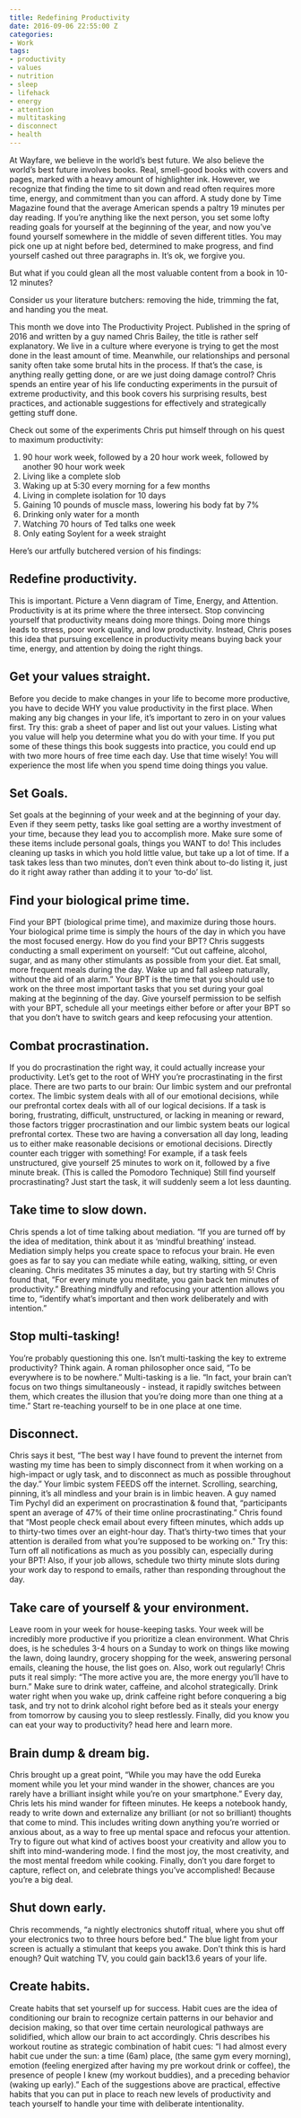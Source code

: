```yaml
---
title: Redefining Productivity
date: 2016-09-06 22:55:00 Z
categories:
- Work
tags:
- productivity
- values
- nutrition
- sleep
- lifehack
- energy
- attention
- multitasking
- disconnect
- health
---
```


At Wayfare, we believe in the world’s best future. We also believe the world’s best future involves books. Real, smell-good books with covers and pages, marked with a heavy amount of highlighter ink. However, we recognize that finding the time to sit down and read often requires more time, energy, and commitment than you can afford.<!-- more --> A study done by Time Magazine found that the average American spends a paltry 19 minutes per day reading. If you’re anything like the next person, you set some lofty reading goals for yourself at the beginning of the year, and now you’ve found yourself somewhere in the middle of seven different titles. You may pick one up at night before bed, determined to make progress, and find yourself cashed out three paragraphs in. It’s ok, we forgive you. 

But what if you could glean all the most valuable content from a book in 10-12 minutes?

Consider us your literature butchers: removing the hide, trimming the fat, and handing you the meat. 

This month we dove into The Productivity Project. Published in the spring of 2016 and written by a guy named Chris Bailey, the title is rather self explanatory. We live in a culture where everyone is trying to get the most done in the least amount of time. Meanwhile, our relationships and personal sanity often take some brutal hits in the process. If that’s the case, is anything really getting done, or are we just doing damage control? Chris spends an entire year of his life conducting experiments in the pursuit of extreme productivity, and this book covers his surprising results, best practices, and actionable suggestions for effectively and strategically getting stuff done. 

Check out some of the experiments Chris put himself through on his quest to maximum productivity:

1. 90 hour work week, followed by a 20 hour work week, followed by another 90 hour work week
2. Living like a complete slob
3. Waking up at 5:30 every morning for a few months
4. Living in complete isolation for 10 days 
5. Gaining 10 pounds of muscle mass, lowering his body fat by 7%
6. Drinking only water for a month 
7. Watching 70 hours of Ted talks one week
8. Only eating Soylent for a week straight


Here’s our artfully butchered version of his findings:

## Redefine productivity.
This is important. Picture a Venn diagram of Time, Energy, and Attention. Productivity is at its prime where the three intersect. Stop convincing yourself that productivity means doing more things. Doing more things leads to stress, poor work quality, and low productivity. Instead, Chris poses this idea that pursuing excellence in productivity means buying back your time, energy, and attention by doing the right things. 

## Get your values straight.
Before you decide to make changes in your life to become more productive, you have to decide WHY you value productivity in the first place. When making any big changes in your life, it’s important to zero in on your values first. Try this: grab a sheet of paper and list out your values. Listing what you value will help you determine what you do with your time. If you put some of these things this book suggests into practice, you could end up with two more hours of free time each day. Use that time wisely! You will experience the most life when you spend time doing things you value. 

## Set Goals.
Set goals at the beginning of your week and at the beginning of your day. Even if they seem petty, tasks like goal setting are a worthy investment of your time, because they lead you to accomplish more. Make sure some of these items include personal goals, things you WANT to do! This includes cleaning up tasks in which you hold little value, but take up a lot of time. If a task takes less than two minutes, don’t even think about to-do listing it, just do it right away rather than adding it to your ‘to-do’ list. 

## Find your biological prime time.
Find your BPT (biological prime time), and maximize during those hours. Your biological prime time is simply the hours of the day in which you have the most focused energy. How do you find your BPT? Chris suggests conducting a small experiment on yourself: “Cut out caffeine, alcohol, sugar, and as many other stimulants as possible from your diet. Eat small, more frequent meals during the day. Wake up and fall asleep naturally, without the aid of an alarm.” Your BPT is the time that you should use to work on the three most important tasks that you set during your goal making at the beginning of the day. Give yourself permission to be selfish with your BPT, schedule all your meetings either before or after your BPT so that you don’t have to switch gears and keep refocusing your attention. 

## Combat procrastination.
If you do procrastination the right way, it could actually increase your productivity. Let’s get to the root of WHY you’re procrastinating in the first place. There are two parts to our brain: Our limbic system and our prefrontal cortex. The limbic system deals with all of our emotional decisions, while our prefrontal cortex deals with all of our logical decisions. If a task is boring, frustrating, difficult, unstructured, or lacking in meaning or reward, those factors trigger procrastination and our limbic system beats our logical prefrontal cortex. These two are having a conversation all day long, leading us to either make reasonable decisions or emotional decisions. Directly counter each trigger with something! For example, if a task feels unstructured, give yourself 25 minutes to work on it, followed by a five minute break. (This is called the Pomodoro Technique) Still find yourself procrastinating? Just start the task, it will suddenly seem a lot less daunting.

## Take time to slow down.
 
Chris spends a lot of time talking about mediation. “If you are turned off by the idea of meditation, think about it as ‘mindful breathing’ instead. Mediation simply helps you create space to refocus your brain. He even goes as far to say you can mediate while eating, walking, sitting, or even cleaning. Chris meditates 35 minutes a day, but try starting with 5! Chris found that, “For every minute you meditate, you gain back ten minutes of productivity.” Breathing mindfully and refocusing your attention allows you time to, “identify what’s important and then work deliberately and with intention.” 

## Stop multi-tasking!
 
You’re probably questioning this one. Isn’t multi-tasking the key to extreme productivity? Think again. A roman philosopher once said, “To be everywhere is to be nowhere.” Multi-tasking is a lie. “In fact, your brain can’t focus on two things simultaneously - instead, it rapidly switches between them, which creates the illusion that you’re doing more than one thing at a time.” Start re-teaching yourself to be in one place at one time. 

## Disconnect.
 

Chris says it best, “The best way I have found to prevent the internet from wasting my time has been to simply disconnect from it when working on a high-impact or ugly task, and to disconnect as much as possible throughout the day.” Your limbic system FEEDS off the internet. Scrolling, searching, pinning, it’s all mindless and your brain is in limbic heaven. A guy named Tim Pychyl did an experiment on procrastination & found that, “participants spent an average of 47% of their time online procrastinating.” Chris found that “Most people check email about every fifteen minutes, which adds up to thirty-two times over an eight-hour day. That’s thirty-two times that your attention is derailed from what you’re supposed to be working on.”  Try this: Turn off all notifications as much as you possibly can, especially during your BPT! Also, if your job allows, schedule two thirty minute slots during your work day to respond to emails, rather than responding throughout the day. 

## Take care of yourself & your environment.
 Leave room in your week for house-keeping tasks. Your week will be incredibly more productive if you prioritize a clean environment. What Chris does, is he schedules 3-4 hours on a Sunday to work on things like mowing the lawn, doing laundry, grocery shopping for the week, answering personal emails, cleaning the house, the list goes on. Also, work out regularly! Chris puts it real simply: “The more active you are, the more energy you’ll have to burn.” Make sure to drink water, caffeine, and alcohol strategically. Drink water right when you wake up, drink caffeine right before conquering a big task, and try not to drink alcohol right before bed as it steals your energy from tomorrow by causing you to sleep restlessly. Finally, did you know you can eat your way to productivity? head here and learn more.

## Brain dump & dream big.

Chris brought up a great point, “While you may have the odd Eureka moment while you let your mind wander in the shower, chances are you rarely have a brilliant insight while you’re on your smartphone.” Every day, Chris lets his mind wander for fifteen minutes. He keeps a notebook handy, ready to write down and externalize any brilliant (or not so brilliant) thoughts that come to mind. This includes writing down anything you’re worried or anxious about, as a way to free up mental space and refocus your attention. Try to figure out what kind of actives boost your creativity and allow you to shift into mind-wandering mode. I find the most joy, the most creativity, and the most mental freedom while cooking. Finally, don’t you dare forget to capture, reflect on, and celebrate things you’ve accomplished! Because you’re a big deal.

## Shut down early.
Chris recommends, “a nightly electronics shutoff ritual, where you shut off your electronics two to three hours before bed.” The blue light from your screen is actually a stimulant that keeps you awake. Don’t think this is hard enough? Quit watching TV, you could gain back13.6 years of your life.


## Create habits.
Create habits that set yourself up for success. Habit cues are the idea of conditioning our brain to recognize certain patterns in our behavior and decision making, so that over time certain neurological pathways are solidified, which allow our brain to act accordingly. Chris describes his workout routine as strategic combination of habit cues: “I had almost every habit cue under the sun: a time (6am) place, (the same gym every morning), emotion (feeling energized after having my pre workout drink or coffee), the presence of people I knew (my workout buddies), and a preceding behavior (waking up early).” Each of the suggestions above are practical, effective habits that you can put in place to reach new levels of productivity and teach yourself to handle your time with deliberate intentionality. 